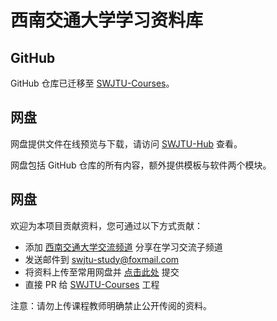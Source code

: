 # 西南交通大学学习资料库

## GitHub

GitHub 仓库已迁移至 [SWJTU-Courses](https://github.com/mobyw/SWJTU-Courses)。

## 网盘

网盘提供文件在线预览与下载，请访问 [SWJTU-Hub](http://swjtuhub.cn) 查看。

网盘包括 GitHub 仓库的所有内容，额外提供模板与软件两个模块。

## 网盘

欢迎为本项目贡献资料，您可通过以下方式贡献：

- 添加 [西南交通大学交流频道](https://qun.qq.com/qqweb/qunpro/share?_wv=3&_wwv=128&inviteCode=2bohrm&from=246610&biz=ka) 分享在学习交流子频道
- 发送邮件到 swjtu-study@foxmail.com
- 将资料上传至常用网盘并 [点击此处](https://forms.office.com/r/MQZRYvb30u) 提交
- 直接 PR 给 [SWJTU-Courses](https://github.com/mobyw/SWJTU-Courses) 工程

注意：请勿上传课程教师明确禁止公开传阅的资料。
